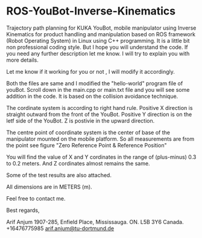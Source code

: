 # ROS-YouBot-Inverse-Kinematics
Trajectory path planning for KUKA YouBot, mobile manipulator using Inverse Kinematics for product handling and manipulation based on ROS framework (Robot Operating System) in Linux using C++ programming. 
It is a little bit non professional coding style. But I hope you will understand the
code.
If you need any further description let me know. I will try to explain you
with more details.

Let me know if it working for you or not , I will modify it accordingly.

Both the files are same and I modified the "hello-world" program file of
youBot. Scroll down in the main.cpp or main.txt file and you will see some
addition in the code. It is based on the collision avoidance technique.

The cordinate system is according to right hand rule. Positive X direction
is straight outward from the front of the YouBot. Positive Y direction is
on the letf side of the YouBot. Z is postivie in the upward direction.

The centre point of coordinate system is the center of base of the
manipulator mounted on the mobile platform. So all measurements are from
the point see figure "Zero Reference Point & Reference Position"

You will find the value of X and Y cordinates in the range of (plus-minus)
0.3 to 0.2 meters. And Z cordinates almost remains the same.

Some of the test results are also attached.

All dimensions are in METERS (m).

Feel free to contact me.

Best regards,

Arif Anjum
1907-285, Enfield Place,
Mississauga. ON.
L5B 3Y6
Canada.
+16476775985
arif.anjum@tu-dortmund.de
